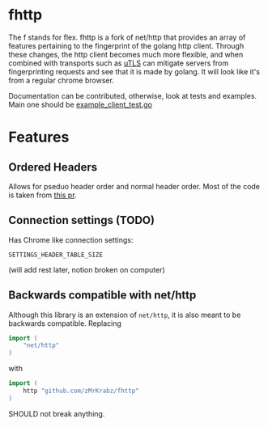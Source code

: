 # fhttp 
The f stands for flex. fhttp is a fork of net/http that provides an array of features pertaining to the fingerprint of the golang http client. Through these changes, the http client becomes much more flexible, and when combined with transports such as [uTLS](https://github.com/refraction-networking/utls) can mitigate servers from fingerprinting requests and see that it is made by golang. It will look like it's from a regular chrome browser.

Documentation can be contributed, otherwise, look at tests and examples. Main one should be [example_client_test.go](example_client_test.go)

# Features
## Ordered Headers
Allows for pseduo header order and normal header order. Most of the code is taken from [this pr](https://go-review.googlesource.com/c/go/+/105755/).

## Connection settings (TODO)
Has Chrome like connection settings:
```
SETTINGS_HEADER_TABLE_SIZE
```
(will add rest later, notion broken on computer)

## Backwards compatible with net/http
Although this library is an extension of `net/http`, it is also meant to be backwards compatible. Replacing

```go
import (
	"net/http"
)
```

with

```go
import (
	http "github.com/zMrKrabz/fhttp"
)
```

SHOULD not break anything. 